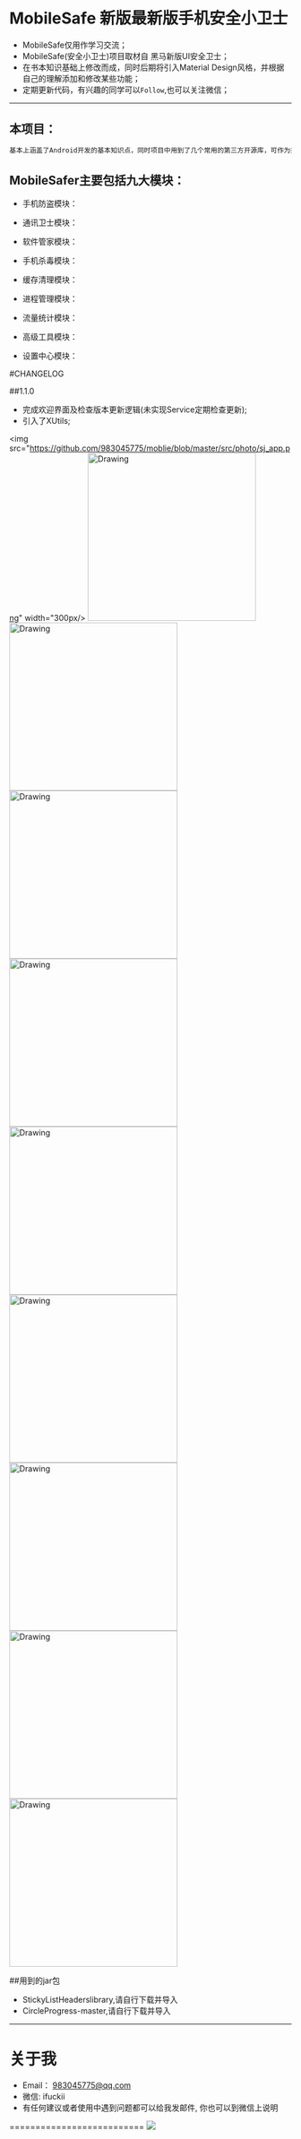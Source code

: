 # MobileSafe 新版最新版手机安全小卫士




* MobileSafe仅用作学习交流；
* MobileSafe(安全小卫士)项目取材自  黑马新版UI安全卫士；
* 在书本知识基础上修改而成，同时后期将引入Material Design风格，并根据自己的理解添加和修改某些功能；
* 定期更新代码，有兴趣的同学可以`Follow`,也可以关注微信；

----
## 本项目：

```xml
基本上涵盖了Android开发的基本知识点，同时项目中用到了几个常用的第三方开源库，可作为提高个人能力的实战项目，
```

## MobileSafer主要包括九大模块：

* 手机防盗模块：

* 通讯卫士模块：

* 软件管家模块：
  
* 手机杀毒模块：
  
* 缓存清理模块：

* 进程管理模块：

* 流量统计模块：
  
* 高级工具模块：
  
* 设置中心模块：

#CHANGELOG

##1.1.0 
- 完成欢迎界面及检查版本更新逻辑(未实现Service定期检查更新);
- 引入了XUtils;

<img src="https://github.com/983045775/moblie/blob/master/src/photo/sj_app.png" width="300px/>
<img src="https://github.com/983045775/moblie/blob/master/src/photo/sj_black.png" alt="Drawing" width="300px" />
<img src="https://github.com/983045775/moblie/blob/master/src/photo/sj_home.png" alt="Drawing" width="300px" />
<img src="https://github.com/983045775/moblie/blob/master/src/photo/sj_cache.png" alt="Drawing" width="300px" />
<img src="https://github.com/983045775/moblie/blob/master/src/photo/sj_mima.png" alt="Drawing" width="300px" />
<img src="https://github.com/983045775/moblie/blob/master/src/photo/sj_progress.png" alt="Drawing" width="300px" />
<img src="https://github.com/983045775/moblie/blob/master/src/photo/sj_safe.png" alt="Drawing" width="300px" />
<img src="https://github.com/983045775/moblie/blob/master/src/photo/sj_splsh.png" alt="Drawing" width="300px" />
<img src="https://github.com/983045775/moblie/blob/master/src/photo/sj_tools.png" alt="Drawing" width="300px" />
<img src="https://github.com/983045775/moblie/blob/master/src/photo/sj_zhuomian.png" alt="Drawing" width="300px" />


##用到的jar包
- StickyListHeaderslibrary,请自行下载并导入
- CircleProgress-master,请自行下载并导入



----
# 关于我
* Email： <983045775@qq.com>
* 微信: ifuckii
* 有任何建议或者使用中遇到问题都可以给我发邮件, 你也可以到微信上说明

==========================
<a>
  <img src="https://github.com/983045775/moblie/blob/master/src/photo/weixin.png"/>
</a>

